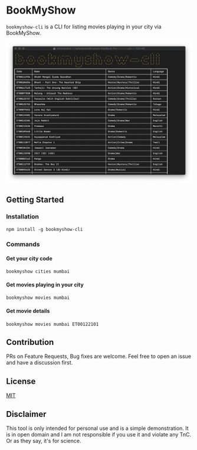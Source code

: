 # BookMyShow
`bookmyshow-cli` is a CLI for listing movies playing in your city via BookMyShow. 

![Alt text](images/bookmyshow-cli.png?raw=true "bookmyshow-cli")

## Getting Started

### Installation

```
npm install -g bookmyshow-cli
```

### Commands

#### Get your city code
```
bookmyshow cities mumbai
```

#### Get movies playing in your city
```
bookmyshow movies mumbai
```

#### Get movie details
```
bookmyshow movies mumbai ET00122101
```

## Contribution
PRs on Feature Requests, Bug fixes are welcome. Feel free to open an issue and have a discussion first.

## License
[MIT](https://github.com/rishavanand/bookmyshow-cli/blob/master/LICENSE)

## Disclaimer
This tool is only intended for personal use and is a simple demonstration. It is in open domain and I am not responsible if you use it and violate any TnC. Or as they say, it's for science.